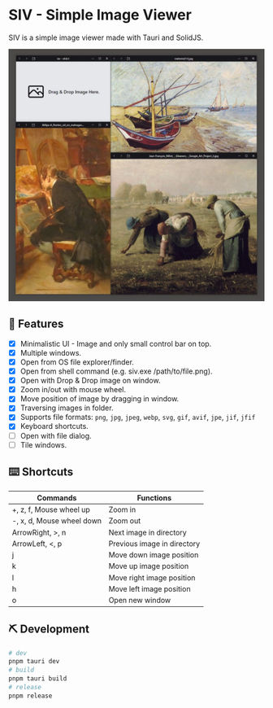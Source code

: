 # SIV - Simple Image Viewer

SIV is a simple image viewer made with Tauri and SolidJS.

![demo](docs/demo.jpg)

## 🚀 Features

- [x] Minimalistic UI - Image and only small control bar on top.
- [x] Multiple windows.
- [x] Open from OS file explorer/finder.
- [x] Open from shell command (e.g. siv.exe /path/to/file.png).
- [x] Open with Drop & Drop image on window.
- [x] Zoom in/out with mouse wheel.
- [x] Move position of image by dragging in window.
- [x] Traversing images in folder.
- [x] Supports file formats: `png`, `jpg`, `jpeg`, `webp`, `svg`, `gif`, `avif`, `jpe`, `jif`, `jfif`
- [x] Keyboard shortcuts.
- [ ] Open with file dialog.
- [ ] Tile windows.

## ⌨️ Shortcuts

| Commands                  | Functions                   |
| ------------------------- | --------------------------- |
| +, z, f, Mouse wheel up   | Zoom in                     |
| -, x, d, Mouse wheel down | Zoom out                    |
| ArrowRight, >, n          | Next image in directory     |
| ArrowLeft, <, p           | Previous image in directory |
| j                         | Move down image position    |
| k                         | Move up image position      |
| l                         | Move right image position   |
| h                         | Move left image position    |
| o                         | Open new window             |

## ⛏️ Development

```bash
# dev
pnpm tauri dev
# build
pnpm tauri build
# release
pnpm release
```
